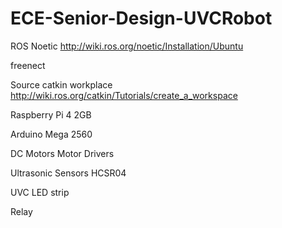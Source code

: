 # ECE-Senior-Design-UVCRobot
ROS Noetic
http://wiki.ros.org/noetic/Installation/Ubuntu

freenect

Source catkin workplace
http://wiki.ros.org/catkin/Tutorials/create_a_workspace

Raspberry Pi 4 2GB

Arduino Mega 2560

DC Motors
Motor Drivers

Ultrasonic Sensors HCSR04

UVC LED strip

Relay
